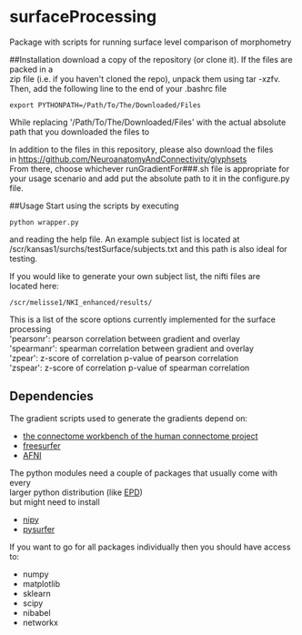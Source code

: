 surfaceProcessing
=================

Package with scripts for running surface level comparison of morphometry

##Installation
download a copy of the repository (or clone it). If the files are packed in a  
zip file (i.e. if you haven't cloned the repo), unpack them using tar -xzfv.  
Then, add the following line to the end of your .bashrc file  

    export PYTHONPATH=/Path/To/The/Downloaded/Files
    
While replacing '/Path/To/The/Downloaded/Files' with the actual absolute  
path that you downloaded the files to

In addition to the files in this repository, please also download the files  
in https://github.com/NeuroanatomyAndConnectivity/glyphsets  
From there, choose whichever runGradientFor###.sh file is appropriate for  
your usage scenario and add put the absolute path to it in the configure.py  
file.


##Usage
Start using the scripts by executing

    python wrapper.py
    
and reading the help file. An example subject list is located at  
/scr/kansas1/surchs/testSurface/subjects.txt and this path is also ideal for  
testing.

If you would like to generate your own subject list, the nifti files are  
located here:

    /scr/melisse1/NKI_enhanced/results/


This is a list of the score options currently implemented for the surface processing  
'pearsonr': pearson correlation between gradient and overlay  
'spearmanr': spearman correlation between gradient and overlay  
'zpear': z-score of correlation p-value of pearson correlation  
'zspear': z-score of correlation p-value of spearman correlation  

## Dependencies
The gradient scripts used to generate the gradients depend on:
* [the connectome workbench of the human connectome project](http://www.humanconnectome.org/connectome/connectome-workbench.html)
* [freesurfer](http://ftp.nmr.mgh.harvard.edu/fswiki/Download)
* [AFNI](http://afni.nimh.nih.gov/afni/download)

The python modules need a couple of packages that usually come with every  
larger python distribution (like [EPD](https://www.enthought.com/products/epd/))  
but might need to install
* [nipy](http://nipy.org/)
* [pysurfer](http://pysurfer.github.io/)

If you want to go for all packages individually then you should have access to:
* numpy
* matplotlib
* sklearn
* scipy
* nibabel
* networkx
